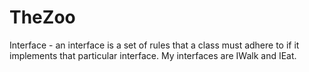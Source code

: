 # TheZoo
Interface - an interface is a set of rules that a class must adhere to if it implements that particular interface.
My interfaces are IWalk and IEat.
